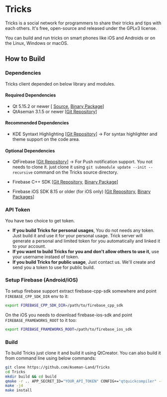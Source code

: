 # Tricks

Tricks is a social network for programmers to share their tricks and tips with each others. It's free, open-source and released under the GPLv3 license.

You can build and run tricks on smart phones like iOS and Androids or on the Linux, Windows or macOS.

## How to Build

### Dependencies

Tricks client depended on below library and modules.

#### Required Dependencies

- Qt 5.15.2 or newer [ [Source](https://download.qt.io/official_releases/qt/5.15/5.15.4/single/), [Binary Package](https://download.qt.io/official_releases/online_installers/)]
- QtAseman 3.1.5 or newer [[Git Repository](https://github.com/Aseman-Land/QtAseman)]

#### Recommended Dependencies

- KDE Syntaxt Highlighting [[Git Repository](https://github.com/KDE/syntax-highlighting)]
  -> For syntax highlighter and theme support on the code area.

#### Optional Dependencies

- QtFirebase [[Git Repository](https://github.com/Larpon/QtFirebase)]
  -> For Push notification support. You not needs to clone it. just clone it using `git submodule update --init --recursive` command on the Tricks source directory.

- Firebase C++ SDK [[Git Repository](https://github.com/firebase/firebase-cpp-sdk), [Binary Package](https://firebase.google.com/download/cpp)]
- Firebase iOS SDK 8.15 or older (for iOS only) [[Git Repository](https://github.com/firebase/firebase-ios-sdk), [Binary Packages](https://github.com/firebase/firebase-ios-sdk/releases/download/v8.15.0/Firebase.zip)]

### API Token

You have two choice to get token.

- **If you build Tricks for personal usages**, You do not needs any token. Just build it and use it for your personal usage. Trick server will generate a personal and limited token for you automatically and linked it to your account.
- **If you want to build Tricks for you and don't allow others to use it**, use your username instaed of token.
- **If you build Tricks for public usage**, Just contact us. We'll create and send you a token to use for public build.

### Setup Firebase (Android/iOS)

To setup firebase support extract firebase-cpp-sdk somewhere and point `FIREBASE_CPP_SDK_DIR` env to it:

```bash
export FIREBASE_CPP_SDK_DIR=/path/to/firebase_cpp_sdk
```

On the iOS you needs to download firebase-ios-sdk and point `FIREBASE_FRAMEWORKS_ROOT` to it too:

```bash
export FIREBASE_FRAMEWORKS_ROOT=/path/to/firebase_ios_sdk
```

### Build

To build Tricks just clone it and build it using QtCreator. You can also build it from command line using below commands:

```bash
git clone https://github.com/Aseman-Land/Tricks
cd Tricks
mkdir build && cd build
qmake -r .. APP_SECRET_ID="YOUR_API_TOKEN" CONFIG+="qtquickcompiler" --recursive --depth 1
make -j4
make install
```

